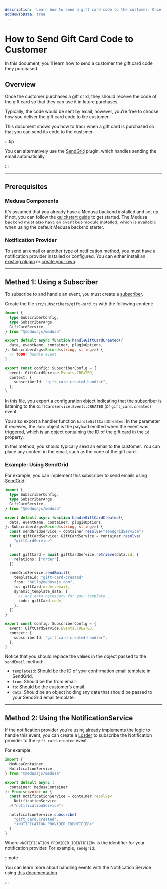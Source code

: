 ```yaml
---
description: 'Learn how to send a gift card code to the customer. Once the customer purchases a gift card, an email can be sent with the code so that they can redeem the gift card.'
addHowToData: true
---
```


# How to Send Gift Card Code to Customer

In this document, you’ll learn how to send a customer the gift card code they purchased.

## Overview

Once the customer purchases a gift card, they should receive the code of the gift card so that they can use it in future purchases.

Typically, the code would be sent by email, however, you’re free to choose how you deliver the gift card code to the customer.

This document shows you how to track when a gift card is purchased so that you can send its code to the customer.

:::tip

You can alternatively use the [SendGrid](../../../plugins/notifications/sendgrid.mdx) plugin, which handles sending the email automatically.

:::

---

## Prerequisites

### Medusa Components

It's assumed that you already have a Medusa backend installed and set up. If not, you can follow the [quickstart guide](../../../development/backend/install.mdx) to get started. The Medusa backend must also have an event bus module installed, which is available when using the default Medusa backend starter.

### Notification Provider

To send an email or another type of notification method, you must have a notification provider installed or configured. You can either install an [existing plugin](../../../plugins/notifications/index.mdx) or [create your own](../../../development/notification/create-notification-provider.md).

---

## Methed 1: Using a Subscriber

To subscribe to and handle an event, you must create a [subscriber](../../../development/events/subscribers.mdx).

Create the file `src/subscribers/gift-card.ts` with the following content:

```ts title="src/subscribers/gift-card.ts"
import { 
  type SubscriberConfig, 
  type SubscriberArgs,
  GiftCardService,
} from "@medusajs/medusa"

export default async function handleGiftCardCreated({ 
  data, eventName, container, pluginOptions, 
}: SubscriberArgs<Record<string, string>>) {
  // TODO: handle event
}

export const config: SubscriberConfig = {
  event: GiftCardService.Events.CREATED,
  context: {
    subscriberId: "gift-card-created-handler",
  },
}
```

In this file, you export a configuration object indicating that the subscriber is listening to the `GiftCardService.Events.CREATED` (or `gift_card.created`) event.

You also export a handler function `handleGiftCardCreated`. In the parameter it receives, the `data` object is the payload emitted when the event was triggered, which is an object containing the ID of the gift card in the `id` property.

In this method, you should typically send an email to the customer. You can place any content in the email, such as the code of the gift card.

### Example: Using SendGrid

For example, you can implement this subscriber to send emails using [SendGrid](../../../plugins/notifications/sendgrid.mdx):

```ts title="src/subscribers/gift-card.ts"
import { 
  type SubscriberConfig, 
  type SubscriberArgs,
  GiftCardService,
} from "@medusajs/medusa"

export default async function handleGiftCardCreated({ 
  data, eventName, container, pluginOptions, 
}: SubscriberArgs<Record<string, string>>) {
  const sendGridService = container.resolve("sendgridService")
  const giftCardService: GiftCardService = container.resolve(
    "giftCardService"
  )

  const giftCard = await giftCardService.retrieve(data.id, {
    relations: ["order"],
  })

  sendGridService.sendEmail({
    templateId: "gift-card-created",
    from: "hello@medusajs.com",
    to: giftCard.order.email,
    dynamic_template_data: {
      // any data necessary for your template...
      code: giftCard.code,
    },
  })
}

export const config: SubscriberConfig = {
  event: GiftCardService.Events.CREATED,
  context: {
    subscriberId: "gift-card-created-handler",
  },
}
```

Notice that you should replace the values in the object passed to the `sendEmail` method:

- `templateId`: Should be the ID of your confirmation email template in SendGrid.
- `from`: Should be the from email.
- `to`: Should be the customer’s email.
- `data`: Should be an object holding any data that should be passed to your SendGrid email template.

---

## Method 2: Using the NotificationService

If the notification provider you’re using already implements the logic to handle this event, you can create a [Loader](../../../development/loaders/overview.mdx) to subscribe the Notification provider to the `gift_card.created` event.

For example:

```ts title="src/loaders/gift-card-event.ts"
import { 
  MedusaContainer, 
  NotificationService,
} from "@medusajs/medusa"

export default async (
  container: MedusaContainer
): Promise<void> => {
  const notificationService = container.resolve<
    NotificationService
  >("notificationService")

  notificationService.subscribe(
    "gift_card.created", 
    "<NOTIFICATION_PROVIDER_IDENTIFIER>"
  )
}
```

Where `<NOTIFICATION_PROVIDER_IDENTIFIER>` is the identifier for your notification provider. For example, `sendgrid`.

:::note

You can learn more about handling events with the Notification Service using [this documentation](../../../development/notification/create-notification-provider.md).

:::
